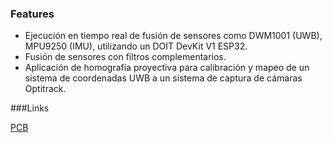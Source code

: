 ### Features

- Ejecución en tiempo real de fusión de sensores como DWM1001 (UWB), MPU9250 (IMU), utilizando un DOIT DevKit V1 ESP32.
- Fusión de sensores con filtros complementarios.
- Aplicación de homografía proyectiva para calibración y mapeo de un sistema de coordenadas UWB a un sistema de captura de cámaras Optitrack.

###Links

[PCB](https://oshwlab.com/mel20310/uwb_mpu9250_esp32_integration)
